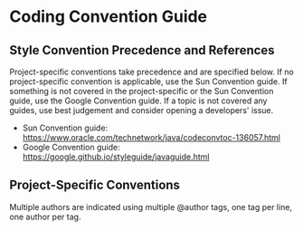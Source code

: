 # Coding Convention Guide

## Style Convention Precedence and References

Project-specific conventions take precedence and are specified below.
If no project-specific convention is applicable, use the Sun Convention guide.
If something is not covered in the project-specific or the Sun Convention guide, use the Google Convention guide.
If a topic is not covered any guides, use best judgement and consider opening a developers' issue.

- Sun Convention guide: https://www.oracle.com/technetwork/java/codeconvtoc-136057.html
- Google Convention guide: https://google.github.io/styleguide/javaguide.html


## Project-Specific Conventions

Multiple authors are indicated using multiple @author tags, one tag per line, one author per tag.
